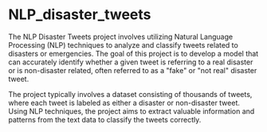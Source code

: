 # NLP_disaster_tweets
The NLP Disaster Tweets project involves utilizing Natural Language Processing (NLP) techniques to analyze and classify tweets related
to disasters or emergencies. The goal of this project is to develop a model that can accurately identify whether a given tweet is 
referring to a real disaster or is non-disaster related, often referred to as a "fake" or "not real" disaster tweet.

The project typically involves a dataset consisting of thousands of tweets, where each tweet is labeled as either a disaster or
non-disaster tweet. Using NLP techniques, the project aims to extract valuable information and patterns from the text data to 
classify the tweets correctly.
